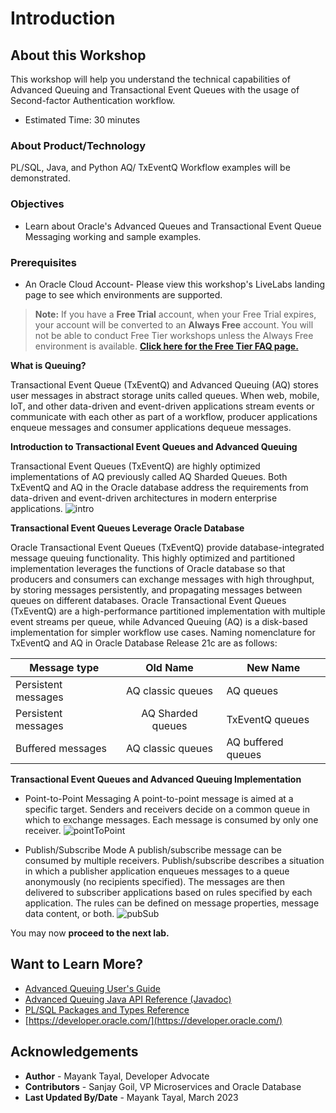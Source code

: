 # Introduction

## About this Workshop

This workshop will help you understand the technical capabilities of Advanced Queuing and Transactional Event Queues with the usage of Second-factor Authentication workflow. 

- Estimated Time: 30 minutes

### About Product/Technology

PL/SQL, Java, and Python AQ/ TxEventQ Workflow examples will be demonstrated.

### Objectives

- Learn about Oracle's Advanced Queues and Transactional Event Queue Messaging working and sample examples.

### Prerequisites

- An Oracle Cloud Account- Please view this workshop's LiveLabs landing page to see which environments are supported.

>**Note:** If you have a **Free Trial** account, when your Free Trial expires, your account will be converted to an **Always Free** account. You will not be able to conduct Free Tier workshops unless the Always Free environment is available.
**[Click here for the Free Tier FAQ page.](https://www.oracle.com/cloud/free/faq.html)**

**What is Queuing?**

Transactional Event Queue (TxEventQ) and Advanced Queuing (AQ) stores user messages in abstract storage units called queues. When web, mobile, IoT, and other data-driven and event-driven applications stream events or communicate with each other as part of a workflow, producer applications enqueue messages and consumer applications dequeue messages.

**Introduction to Transactional Event Queues and Advanced Queuing**

Transactional Event Queues (TxEventQ) are highly optimized implementations of AQ previously called AQ Sharded Queues. Both TxEventQ and AQ in the Oracle database address the requirements from data-driven and event-driven architectures in modern enterprise applications.
 ![intro](./images/intro.gif " ")

**Transactional Event Queues Leverage Oracle Database**

Oracle Transactional Event Queues (TxEventQ) provide database-integrated message queuing functionality. This highly optimized and partitioned implementation leverages the functions of Oracle database so that producers and consumers can exchange messages with high throughput, by storing messages persistently, and propagating messages between queues on different databases.
Oracle Transactional Event Queues (TxEventQ) are a high-performance partitioned implementation with multiple event streams per queue, while Advanced Queuing (AQ) is a disk-based implementation for simpler workflow use cases. Naming nomenclature for TxEventQ and AQ in Oracle Database Release 21c are as follows:

| Message type        | Old Name          | New Name           |
|---------------------|:-----------------:|--------------------|
| Persistent messages | AQ classic queues | AQ queues          |
| Persistent messages | AQ Sharded queues | TxEventQ queues         |
| Buffered messages   | AQ classic queues | AQ buffered queues |

**Transactional Event Queues and Advanced Queuing Implementation**

- Point-to-Point Messaging
    A point-to-point message is aimed at a specific target. Senders and receivers decide on a common queue in which to exchange messages. Each message is consumed by only one receiver.
    ![pointToPoint](./images/point-to-point.gif " ")

- Publish/Subscribe Mode
    A publish/subscribe message can be consumed by multiple receivers. Publish/subscribe describes a situation in which a publisher application enqueues messages to a queue anonymously (no recipients specified). The messages are then delivered to subscriber applications based on rules specified by each application. The rules can be defined on message properties, message data content, or both.
    ![pubSub](./images/pub-sub.gif " ")

You may now **proceed to the next lab.**

## Want to Learn More?

- [Advanced Queuing User's Guide](https://docs.oracle.com/en/database/oracle/oracle-database/19/adque/)
- [Advanced Queuing Java API Reference (Javadoc)](https://docs.oracle.com/en/database/oracle/oracle-database/19/jajms/)
- [PL/SQL Packages and Types Reference](https://docs.oracle.com/en/database/oracle/oracle-database/19/arpls/)
- [https://developer.oracle.com/](https://developer.oracle.com/)

## Acknowledgements

- **Author** - Mayank Tayal, Developer Advocate
- **Contributors** - Sanjay Goil, VP Microservices and Oracle Database
- **Last Updated By/Date** - Mayank Tayal, March 2023
